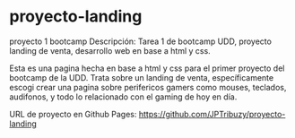 # proyecto-landing
proyecto 1 bootcamp
Descripción: Tarea 1 de bootcamp UDD, proyecto landing de venta, desarrollo web en base a html y css.

Esta es una pagina hecha en base a html y css para el primer proyecto del bootcamp de la UDD. Trata sobre un landing de venta, específicamente escogi crear una pagina sobre perifericos gamers como mouses, teclados, audifonos, y todo lo relacionado con el gaming de hoy en día.

URL de proyecto en Github Pages: https://github.com/JPTribuzy/proyecto-landing